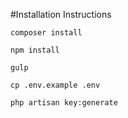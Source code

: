 #Installation Instructions

```
composer install
```

```
npm install
```

```
gulp
```

```
cp .env.example .env
```

```
php artisan key:generate
```